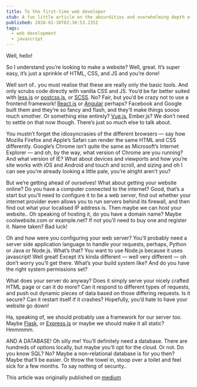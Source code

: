 ```yaml
---
title: To the first-time web developer
stub: A fun little article on the absurdities and overwhelming depth of becoming a first-time web developer.
published: 2018-01-30T02:30:53.235Z
tags: 
  - web development
  - javascript
---
```


Well, hello!

So I understand you’re looking to make a website? Well, great. It’s super easy, it’s just a sprinkle of HTML, CSS, and JS and you’re done!

Well sort of.. you must realise that these are really only the basic tools. And only scrubs code directly with vanilla CSS and JS. You’d be far better suited with [less.js](https://lesscss.org/) or [postcss.js](https://postcss.org/), or [SCSS](https://sass-lang.com/). No? Fair, but you’d be crazy not to use a frontend framework! [React.js](https://react.dev/) or [Angular](https://angular.io/) perhaps? Facebook and Google built them and they’re so fancy and flash, and they’ll make things soooo much smother. Or something else entirely? [Vue.js](https://vuejs.org/), Ember.js? We don’t need to settle on that now though. There’s just so much else to talk about.

You mustn’t forget the idiosyncrasies of the different browsers — say how Mozilla Firefox and Apple’s Safari can render the same HTML and CSS differently. Google’s Chrome isn’t quite the same as Microsoft’s Internet Explorer — and oh, by the way, what version of Chrome are you running? And what version of IE? What about devices and viewports and how you’re site works with iOS and Android and touch and scroll, and sizing and oh I can see you’re already looking a little pale, you’re alright aren’t you?

But we’re getting ahead of ourselves! What about getting your website online? Do you have a computer connected to the internet? Good, that’s a start but you’ll need to configure it to be a web server, find out whether your internet provider even allows you to run servers behind its firewall, and then find out what your localised IP address is. Then maybe we can host your website.. Oh speaking of hosting it, do you have a domain name? Maybe coolwebsite.com or example.net? If not you’ll need to buy one and register it. Name taken? Bad luck!

Oh and how were you configuring your web server? You’ll probably need a server side application language to handle your requests, perhaps, Python or Java or Node.js. What’s that? You want to use Node.js because it uses javascript! Well great! Except it’s kinda different — well very different — oh don’t worry you’ll get there. What’s your build system like? And do you have the right system permissions set?

What does your server do anyway? Does it simply serve your nicely crafted HTML page or can it do more? Can it respond to different types of requests, and push out dynamic pieces of data based on those differing requests. Is it secure? Can it restart itself if it crashes? Hopefully, you’d hate to have your website go down!

Ha, speaking of, we should probably use a framework for our server too. Maybe [Flask](https://flask.palletsprojects.com/en/3.0.x/), or [Express.js](https://expressjs.com/) or maybe we should make it all static? Hmmmmm.

AND A DATABASE! Oh silly me! You’ll definitely need a database. There are hundreds of options locally, but maybe you’ll opt for the cloud. Or not. Do you know SQL? No? Maybe a non-relational database is for you then? Maybe that’ll be easier. Or throw the towel in, stoop over a toilet and feel sick for a few months. To say nothing of security..

This article was originally published on [medium](https://al-hinds.medium.com/to-the-first-time-web-developer-e6623a624a83)